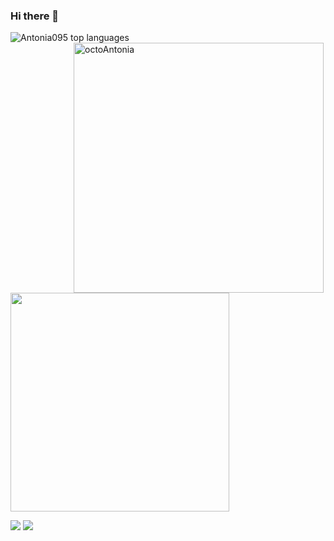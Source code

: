 ### Hi there 👋


<img src="https://github-readme-stats.vercel.app/api/top-langs/?username=Antonia095&layout=compact&show_icons=true&theme=radical" alt="Antonia095 top languages" /><img src="https://octocat-generator-assets.githubusercontent.com/my-octocat-1623335975916.png?raw=true" alt="octoAntonia" width="400" align="left" style="float:right"/> 

<img src="https://github-readme-stats.vercel.app/api?username=Antonia095&theme=radical" width="350"/> 

[<img src="https://img.shields.io/badge/linkedin-%230077B5.svg?&style=for-the-badge&logo=linkedin&logoColor=white&link=https://www.linkedin.com/in/antonia-j-silva/">](https://www.linkedin.com/in/antonia-j-silva/) [<img src = "https://img.shields.io/badge/gmail-%23E4405F.svg?&style=for-the-badge&logo=gmail&logoColor=white&link=mailto:antonia.josy95@gmail.com">](mailto:antonia.josy95@gmail.com) 
